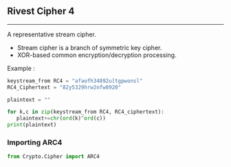 ## Rivest Cipher 4

---

A representative stream cipher.

- Stream cipher is a branch of symmetric key cipher. 
- XOR-based common encryption/decryption processing.

Example : 

```py
keystream_from RC4 = "afaofh34892u[tgpwonsl"
RC4_Ciphertext = "82y5329hrw2nfw8920"

plaintext = ""

for k,c in zip(keystream_from RC4, RC4_ciphertext):
   plaintext+=chr(ord(k)^ord(c))
print(plaintext)
```

### Importing ARC4

```py
from Crypto.Cipher import ARC4
```

